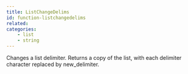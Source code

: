 ```yaml
---
title: ListChangeDelims
id: function-listchangedelims
related:
categories:
    - list
    - string
---
```


Changes a list delimiter.
        Returns a copy of the list, with each delimiter character
        replaced by new_delimiter.